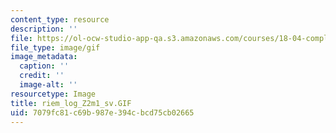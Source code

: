 ```yaml
---
content_type: resource
description: ''
file: https://ol-ocw-studio-app-qa.s3.amazonaws.com/courses/18-04-complex-variables-with-applications-fall-1999/7079fc81c69b987e394cbcd75cb02665_riem_log_Z2m1_sv.GIF
file_type: image/gif
image_metadata:
  caption: ''
  credit: ''
  image-alt: ''
resourcetype: Image
title: riem_log_Z2m1_sv.GIF
uid: 7079fc81-c69b-987e-394c-bcd75cb02665
---
```

